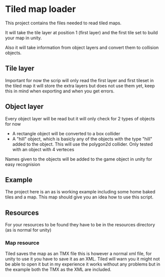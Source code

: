 # Tiled map loader

This project contains the files needed to read tiled maps.


It will take the tile layer at position 1 (first layer) and the first tile set to build your map in unity.

Also it will take information from object layers and convert them to collision objects.


## Tile layer
Important for now the scrip will only read the first layer and first tileset in the tiled map it will store the extra layers but does not use them yet, keep this in mind when exporting and when you get errors.

## Object layer
Every object layer will be read but it will only check for 2 types of objects for now

 - A rectangle object will be converted to a box collider
 - A "hill" object, which is basicly any of the objects with the type "hill" added to the object. This will use the polygon2d collider. Only tested with an object with 4 verteces

Names given to the objects will be added to the game object in unity for easy recognision

## Example
The project here is an as is working example including some home baked tiles and a map. This map should give you an idea how to use this script.

## Resources
For your resources to be found they have to be in the resources directory (as is normal for unity)

### Map resource
Tiled saves the map as an TMX file this is however a normal xml file, for unity to use it you have to save it as an XML. Tiled will warn you it might not be able to open it but in my experience it works without any problems but in the example both the TMX as the XML are included.

